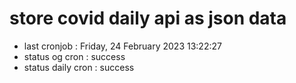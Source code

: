 # store covid daily api as json data

- last cronjob : Friday, 24 February 2023 13:22:27
- status og cron : success
- status daily cron : success
      
      